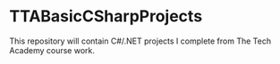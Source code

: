 # TTABasicCSharpProjects
This repository will contain C#/.NET projects I complete from The Tech Academy course work.
